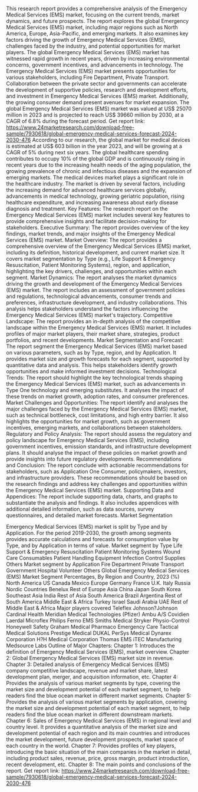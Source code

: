 This research report provides a comprehensive analysis of the Emergency Medical Services (EMS) market, focusing on the current trends, market dynamics, and future prospects. The report explores the global Emergency Medical Services (EMS) market, including major regions such as North America, Europe, Asia-Pacific, and emerging markets. It also examines key factors driving the growth of Emergency Medical Services (EMS), challenges faced by the industry, and potential opportunities for market players.
The global Emergency Medical Services (EMS) market has witnessed rapid growth in recent years, driven by increasing environmental concerns, government incentives, and advancements in technology. The Emergency Medical Services (EMS) market presents opportunities for various stakeholders, including Fire Department, Private Transport. Collaboration between the private sector and governments can accelerate the development of supportive policies, research and development efforts, and investment in Emergency Medical Services (EMS) market. Additionally, the growing consumer demand present avenues for market expansion.
The global Emergency Medical Services (EMS) market was valued at US$ 25070 million in 2023 and is projected to reach US$ 39660 million by 2030, at a CAGR of 6.8% during the forecast period.
Get report link: https://www.24marketresearch.com/download-free-sample/7930618/global-emergency-medical-services-forecast-2024-2030-476 
According to our research, the global market for medical devices is estimated at US$ 603 billion in the year 2023, and will be growing at a CAGR of 5% during next six years. The global healthcare spending contributes to occupy 10% of the global GDP and is continuously rising in recent years due to the increasing health needs of the aging population, the growing prevalence of chronic and infectious diseases and the expansion of emerging markets. The medical devices market plays a significant role in the healthcare industry. The market is driven by several factors, including the increasing demand for advanced healthcare services globally, advancements in medical technology, growing geriatric population, rising healthcare expenditure, and increasing awareness about early disease diagnosis and treatment.
Key Features:
The research report on the Emergency Medical Services (EMS) market includes several key features to provide comprehensive insights and facilitate decision-making for stakeholders.
Executive Summary: The report provides overview of the key findings, market trends, and major insights of the Emergency Medical Services (EMS) market.
Market Overview: The report provides a comprehensive overview of the Emergency Medical Services (EMS) market, including its definition, historical development, and current market size. It covers market segmentation by Type (e.g., Life Support & Emergency Resuscitation, Patient Monitoring Systems), region, and application, highlighting the key drivers, challenges, and opportunities within each segment.
Market Dynamics: The report analyses the market dynamics driving the growth and development of the Emergency Medical Services (EMS) market. The report includes an assessment of government policies and regulations, technological advancements, consumer trends and preferences, infrastructure development, and industry collaborations. This analysis helps stakeholders understand the factors influencing the Emergency Medical Services (EMS) market's trajectory.
Competitive Landscape: The report provides an in-depth analysis of the competitive landscape within the Emergency Medical Services (EMS) market. It includes profiles of major market players, their market share, strategies, product portfolios, and recent developments.
Market Segmentation and Forecast: The report segment the Emergency Medical Services (EMS) market based on various parameters, such as by Type, region, and by Application. It provides market size and growth forecasts for each segment, supported by quantitative data and analysis. This helps stakeholders identify growth opportunities and make informed investment decisions.
Technological Trends: The report should highlight the key technological trends shaping the Emergency Medical Services (EMS) market, such as advancements in Type One technology and emerging substitutes. It analyses the impact of these trends on market growth, adoption rates, and consumer preferences.
Market Challenges and Opportunities: The report identify and analyses the major challenges faced by the Emergency Medical Services (EMS) market, such as technical bottleneck, cost limitations, and high entry barrier. It also highlights the opportunities for market growth, such as government incentives, emerging markets, and collaborations between stakeholders.
Regulatory and Policy Analysis: The report should assess the regulatory and policy landscape for Emergency Medical Services (EMS), including government incentives, emission standards, and infrastructure development plans. It should analyse the impact of these policies on market growth and provide insights into future regulatory developments.
Recommendations and Conclusion: The report conclude with actionable recommendations for stakeholders, such as Application One Consumer, policymakers, investors, and infrastructure providers. These recommendations should be based on the research findings and address key challenges and opportunities within the Emergency Medical Services (EMS) market.
Supporting Data and Appendices: The report include supporting data, charts, and graphs to substantiate the analysis and findings. It also includes appendices with additional detailed information, such as data sources, survey questionnaires, and detailed market forecasts.
Market Segmentation

Emergency Medical Services (EMS) market is split by Type and by Application. For the period 2019-2030, the growth among segments provides accurate calculations and forecasts for consumption value by Type, and by Application in terms of value.
Market segment by Type
Life Support & Emergency Resuscitation
Patient Monitoring Systems
Wound Care Consumables
Patient Handling Equipment
Infection Control Supplies
Others
Market segment by Application
Fire Department
Private Transport
Government
Hospital
Volunteer
Others
Global Emergency Medical Services (EMS) Market Segment Percentages, By Region and Country, 2023 (%)
North America
US
Canada
Mexico
Europe
Germany
France
U.K.
Italy
Russia
Nordic Countries
Benelux
Rest of Europe
Asia
China
Japan
South Korea
Southeast Asia
India
Rest of Asia
South America
Brazil
Argentina
Rest of South America
Middle East & Africa
Turkey
Israel
Saudi Arabia
UAE
Rest of Middle East & Africa
Major players covered
Teleflex
Johnson?Johnson
Cardinal Health
Meridian Medical Technologies (Pfizer)
Ambu A/S
Covidien
Laerdal
Microflex
Philips
Ferno EMS
Smiths Medical
Stryker
Physio-Control
Honeywell Safety
Graham Medical
Pharmaco Emergency Care
Tactical Medical Solutions
Prestige Medical
DUKAL
PerSys Medical
Dynarex Corporation
H?H Medical Corporation
Thomas EMS
iTEC Manufacturing
Medsource Labs
Outline of Major Chapters:
Chapter 1: Introduces the definition of Emergency Medical Services (EMS), market overview.
Chapter 2: Global Emergency Medical Services (EMS) market size in revenue.
Chapter 3: Detailed analysis of Emergency Medical Services (EMS) company competitive landscape, revenue and market share, latest development plan, merger, and acquisition information, etc.
Chapter 4: Provides the analysis of various market segments by type, covering the market size and development potential of each market segment, to help readers find the blue ocean market in different market segments.
Chapter 5: Provides the analysis of various market segments by application, covering the market size and development potential of each market segment, to help readers find the blue ocean market in different downstream markets.
Chapter 6: Sales of Emergency Medical Services (EMS) in regional level and country level. It provides a quantitative analysis of the market size and development potential of each region and its main countries and introduces the market development, future development prospects, market space of each country in the world.
Chapter 7: Provides profiles of key players, introducing the basic situation of the main companies in the market in detail, including product sales, revenue, price, gross margin, product introduction, recent development, etc.
Chapter 8: The main points and conclusions of the report.
Get report link: https://www.24marketresearch.com/download-free-sample/7930618/global-emergency-medical-services-forecast-2024-2030-476 
